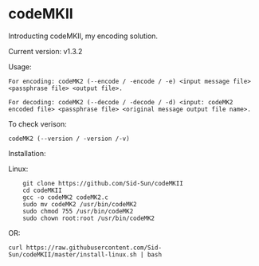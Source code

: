 # codeMKII

Introducting codeMKII, my encoding solution.

Current version: v1.3.2

Usage:

    For encoding: codeMK2 (--encode / -encode / -e) <input message file> <passphrase file> <output file>.
    
    For decoding: codeMK2 (--decode / -decode / -d) <input: codeMK2 encoded file> <passphrase file> <original message output file name>.

To check verison:

    codeMK2 (--version / -version /-v)

Installation:

Linux:

        git clone https://github.com/Sid-Sun/codeMKII
        cd codeMKII
        gcc -o codeMK2 codeMK2.c
        sudo mv codeMK2 /usr/bin/codeMK2
        sudo chmod 755 /usr/bin/codeMK2
        sudo chown root:root /usr/bin/codeMK2

OR:

	curl https://raw.githubusercontent.com/Sid-Sun/codeMKII/master/install-linux.sh | bash

